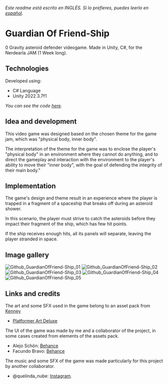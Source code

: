 *Este readme está escrito en INGLÉS. Si lo prefieres, puedes leerlo en [español](README.es.md).*

# Guardian Of Friend-Ship

0 Gravity asteroid defender videogame. Made in Unity, C#, for the Nerdearla JAM (1 Week long).

## Technologies

Developed using:
- C# Language
- Unity 2022.3.7f1

*You can see the code [here](Assets/_Scripts/).*

## Idea and development

This video game was designed based on the chosen theme for the game jam, which was "physical body, inner body".

The interpretation of the theme for the game was to enclose the player's "physical body" in an environment where they cannot do anything, and to direct the gameplay and interaction with the environment to the player's ability to move their "inner body", with the goal of defending the integrity of their main body."

## Implementation

The game's design and theme result in an experience where the player is trapped in a fragment of a spaceship that breaks off during an asteroid shower. 

In this scenario, the player must strive to catch the asteroids before they impact their fragment of the ship, which has few hit points. 

If the ship receives enough hits, all its panels will separate, leaving the player stranded in space.

## Image gallery

![Github_GuardianOfFriend-Ship_01](https://github.com/BravoFacundo/GuardianOfFriendShip-NerdearlaJAM/assets/88951560/3f3c1b53-cbba-4ede-9561-178b072184db)
![Github_GuardianOfFriend-Ship_02](https://github.com/BravoFacundo/GuardianOfFriendShip-NerdearlaJAM/assets/88951560/918c32c0-2cde-44ec-a119-0c4443c72763)
![Github_GuardianOfFriend-Ship_03](https://github.com/BravoFacundo/GuardianOfFriendShip-NerdearlaJAM/assets/88951560/5b34dcdf-d553-42b0-9dc3-3261a11177f4)
![Github_GuardianOfFriend-Ship_04](https://github.com/BravoFacundo/GuardianOfFriendShip-NerdearlaJAM/assets/88951560/34b7d4b9-d146-45d6-ad58-fba230148180)
![Github_GuardianOfFriend-Ship_05](https://github.com/BravoFacundo/GuardianOfFriendShip-NerdearlaJAM/assets/88951560/02ef04ea-ebfe-41c1-9d8b-e060f99a9118)

## Links and credits

The art and some SFX used in the game belong to an asset pack from [Kenney](https://kenney.nl/)
- [Platformer Art Deluxe](https://kenney.nl/assets/platformer-art-deluxe)

The UI of the game was made by me and a collaborator of the project, in some cases created from elements of the assets pack.
- Alejo Schön: [Behance](https://www.behance.net/alejoschon)
- Facundo Bravo: [Behance](https://www.behance.net/bravofacundo)

The music and some SFX of the game was made particularly for this project by another collaborator.
- @quelinda_nube: [Instagram](https://www.instagram.com/quelinda_nube/).

